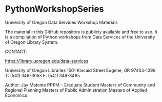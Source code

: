 # PythonWorkshopSeries
University of Oregon Data Services Workshop Materials

The material in this GitHub repository is publicly available and free to use. It is a compilation of Python workshops from Data Services
of the University of Oregon Library System.

CONTACT:

https://library.uoregon.edu/data-services

University of Oregon Libraries
1501 Kincaid Street Eugene, OR
97403-1299
T: (541) 346-3053
F: (541) 346-3485





Author: Jay Matonte
PPPM - Graduate Student
Masters of Community and Regional Planning
Masters of Public Administration
Masters of Applied Economics

